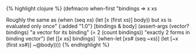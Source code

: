 {% highlight clojure %}
(defmacro when-first
  "bindings => x xs

  Roughly the same as (when (seq xs) (let [x (first xs)] body)) but xs is evaluated only once"
  {:added "1.0"}
  [bindings & body]
  (assert-args
     (vector? bindings) "a vector for its binding"
     (= 2 (count bindings)) "exactly 2 forms in binding vector")
  (let [[x xs] bindings]
    `(when-let [xs# (seq ~xs)]
       (let [~x (first xs#)]
           ~@body))))
{% endhighlight %}
